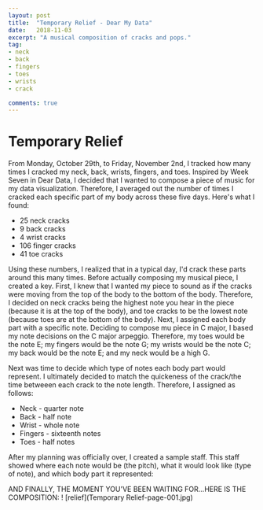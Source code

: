 ```yaml
---
layout: post
title:  "Temporary Relief - Dear My Data"
date:   2018-11-03
excerpt: "A musical composition of cracks and pops."
tag:
- neck
- back
- fingers
- toes
- wrists
- crack

comments: true
---
```


# Temporary Relief

From Monday, October 29th, to Friday, November 2nd, I tracked how many times I cracked my neck, back, wrists, fingers, and toes. Inspired by Week Seven in Dear Data, I decided that I wanted to compose a piece of music for my data visualization. Therefore, I averaged out the number of times I cracked each specific part of my body across these five days. Here's what I found:

+ 25 neck cracks
+ 9 back cracks
+ 4 wrist cracks
+ 106 finger cracks
+ 41 toe cracks

Using these numbers, I realized that in a typical day, I'd crack these parts around this many times. Before actually composing my musical piece, I created a key. First, I knew that I wanted my piece to sound as if the cracks were moving from the top of the body to the bottom of the body. Therefore, I decided on neck cracks being the highest note you hear in the piece (because it is at the top of the body), and toe cracks to be the lowest note (because toes are at the bottom of the body). Next, I assigned each body part with a specific note. Deciding to compose mu piece in C major, I based my note decisions on the C major arpeggio. Therefore, my toes would be the note E; my fingers would be the note G; my wrists would be the note C; my back would be the note E; and my neck would be a high G. 

Next was time to decide which type of notes each body part would represent. I ultimately decided to match the quickeness of the crack/the time betweeen each crack to the note length. Therefore, I assigned as follows:

+ Neck - quarter note
+ Back - half note
+ Wrist - whole note
+ Fingers - sixteenth notes
+ Toes - half notes

After my planning was officially over, I created a sample staff. This staff showed where each note would be (the pitch), what it would look like (type of note), and which body part it represented: 


AND FINALLY, THE MOMENT YOU'VE BEEN WAITING FOR...HERE IS THE COMPOSITION: 
! [relief](Temporary Relief-page-001.jpg) 
